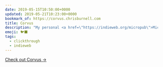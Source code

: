 ```yaml
---
date: 2019-05-15T10:50:00+0000
updated: 2019-05-21T10:23:00+0000
bookmark_of: https://corvus.chrisburnell.com
title: Corvus
description: "My personal <a href=\"https://indieweb.org/micropub\">Micropub</a> endpoint."
emoji: 🐦‍⬛
tags:
  - clickthrough
  - indieweb
---
```


<nav class=" [ grid ] [ navigator ] ">
    <a href="{{ bookmark_of }}" class="[ button ] ">Check out Corvus →</a>
</nav>

